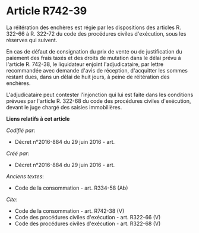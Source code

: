 # Article R742-39

La réitération des enchères est régie par les dispositions des articles R. 322-66 à R. 322-72 du code des procédures civiles
d'exécution, sous les réserves qui suivent. 

En cas de défaut de consignation du prix de vente ou de justification du paiement des frais taxés et des droits de mutation
dans le délai prévu à l'article R. 742-38, le liquidateur enjoint l'adjudicataire, par lettre recommandée avec demande d'avis
de réception, d'acquitter les sommes restant dues, dans un délai de huit jours, à peine de réitération des enchères. 

L'adjudicataire peut contester l'injonction qui lui est faite dans les conditions prévues par l'article R. 322-68 du code des
procédures civiles d'exécution, devant le juge chargé des saisies immobilières.

**Liens relatifs à cet article**

_Codifié par_:

  - Décret n°2016-884 du 29 juin 2016 - art.

_Créé par_:

  - Décret n°2016-884 du 29 juin 2016 - art.

_Anciens textes_:

  - Code de la consommation - art. R334-58 (Ab)

_Cite_:

  - Code de la consommation - art. R742-38 (V)
  - Code des procédures civiles d'exécution - art. R322-66 (V)
  - Code des procédures civiles d'exécution - art. R322-68 (V)
